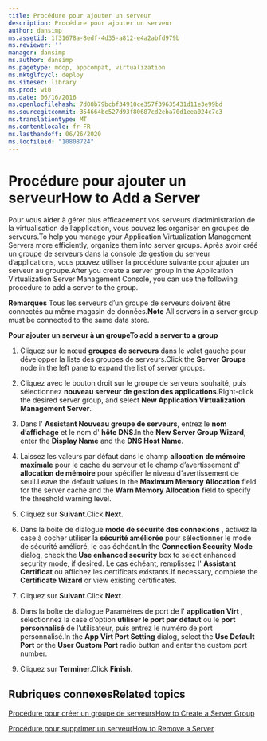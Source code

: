 ```yaml
---
title: Procédure pour ajouter un serveur
description: Procédure pour ajouter un serveur
author: dansimp
ms.assetid: 1f31678a-8edf-4d35-a812-e4a2abfd979b
ms.reviewer: ''
manager: dansimp
ms.author: dansimp
ms.pagetype: mdop, appcompat, virtualization
ms.mktglfcycl: deploy
ms.sitesec: library
ms.prod: w10
ms.date: 06/16/2016
ms.openlocfilehash: 7d08b79bcbf34910ce357f39635431d11e3e99bd
ms.sourcegitcommit: 354664bc527d93f80687cd2eba70d1eea024c7c3
ms.translationtype: MT
ms.contentlocale: fr-FR
ms.lasthandoff: 06/26/2020
ms.locfileid: "10808724"
---
```

# <span data-ttu-id="ac526-103">Procédure pour ajouter un serveur</span><span class="sxs-lookup"><span data-stu-id="ac526-103">How to Add a Server</span></span>


<span data-ttu-id="ac526-104">Pour vous aider à gérer plus efficacement vos serveurs d’administration de la virtualisation de l’application, vous pouvez les organiser en groupes de serveurs.</span><span class="sxs-lookup"><span data-stu-id="ac526-104">To help you manage your Application Virtualization Management Servers more efficiently, organize them into server groups.</span></span> <span data-ttu-id="ac526-105">Après avoir créé un groupe de serveurs dans la console de gestion du serveur d’applications, vous pouvez utiliser la procédure suivante pour ajouter un serveur au groupe.</span><span class="sxs-lookup"><span data-stu-id="ac526-105">After you create a server group in the Application Virtualization Server Management Console, you can use the following procedure to add a server to the group.</span></span>

<span data-ttu-id="ac526-106">**Remarques**  Tous les serveurs d’un groupe de serveurs doivent être connectés au même magasin de données.</span><span class="sxs-lookup"><span data-stu-id="ac526-106">**Note** All servers in a server group must be connected to the same data store.</span></span>

 

**<span data-ttu-id="ac526-107">Pour ajouter un serveur à un groupe</span><span class="sxs-lookup"><span data-stu-id="ac526-107">To add a server to a group</span></span>**

1.  <span data-ttu-id="ac526-108">Cliquez sur le nœud **groupes de serveurs** dans le volet gauche pour développer la liste des groupes de serveurs.</span><span class="sxs-lookup"><span data-stu-id="ac526-108">Click the **Server Groups** node in the left pane to expand the list of server groups.</span></span>

2.  <span data-ttu-id="ac526-109">Cliquez avec le bouton droit sur le groupe de serveurs souhaité, puis sélectionnez **nouveau serveur de gestion des applications**.</span><span class="sxs-lookup"><span data-stu-id="ac526-109">Right-click the desired server group, and select **New Application Virtualization Management Server**.</span></span>

3.  <span data-ttu-id="ac526-110">Dans l' **Assistant Nouveau groupe de serveurs**, entrez le **nom d’affichage** et le nom d' **hôte DNS**.</span><span class="sxs-lookup"><span data-stu-id="ac526-110">In the **New Server Group Wizard**, enter the **Display Name** and the **DNS Host Name**.</span></span>

4.  <span data-ttu-id="ac526-111">Laissez les valeurs par défaut dans le champ **allocation de mémoire maximale** pour le cache du serveur et le champ d’avertissement d' **allocation de mémoire** pour spécifier le niveau d’avertissement de seuil.</span><span class="sxs-lookup"><span data-stu-id="ac526-111">Leave the default values in the **Maximum Memory Allocation** field for the server cache and the **Warn Memory Allocation** field to specify the threshold warning level.</span></span>

5.  <span data-ttu-id="ac526-112">Cliquez sur **Suivant**.</span><span class="sxs-lookup"><span data-stu-id="ac526-112">Click **Next**.</span></span>

6.  <span data-ttu-id="ac526-113">Dans la boîte de dialogue **mode de sécurité des connexions** , activez la case à cocher utiliser la **sécurité améliorée** pour sélectionner le mode de sécurité amélioré, le cas échéant.</span><span class="sxs-lookup"><span data-stu-id="ac526-113">In the **Connection Security Mode** dialog, check the **Use enhanced security** box to select enhanced security mode, if desired.</span></span> <span data-ttu-id="ac526-114">Le cas échéant, remplissez l' **Assistant Certificat** ou affichez les certificats existants.</span><span class="sxs-lookup"><span data-stu-id="ac526-114">If necessary, complete the **Certificate Wizard** or view existing certificates.</span></span>

7.  <span data-ttu-id="ac526-115">Cliquez sur **Suivant**.</span><span class="sxs-lookup"><span data-stu-id="ac526-115">Click **Next**.</span></span>

8.  <span data-ttu-id="ac526-116">Dans la boîte de dialogue Paramètres de port de l' **application Virt** , sélectionnez la case d’option **utiliser le port par défaut** ou le **port personnalisé** de l’utilisateur, puis entrez le numéro de port personnalisé.</span><span class="sxs-lookup"><span data-stu-id="ac526-116">In the **App Virt Port Setting** dialog, select the **Use Default Port** or the **User Custom Port** radio button and enter the custom port number.</span></span>

9.  <span data-ttu-id="ac526-117">Cliquez sur **Terminer**.</span><span class="sxs-lookup"><span data-stu-id="ac526-117">Click **Finish**.</span></span>

## <span data-ttu-id="ac526-118">Rubriques connexes</span><span class="sxs-lookup"><span data-stu-id="ac526-118">Related topics</span></span>


[<span data-ttu-id="ac526-119">Procédure pour créer un groupe de serveurs</span><span class="sxs-lookup"><span data-stu-id="ac526-119">How to Create a Server Group</span></span>](how-to-create-a-server-group.md)

[<span data-ttu-id="ac526-120">Procédure pour supprimer un serveur</span><span class="sxs-lookup"><span data-stu-id="ac526-120">How to Remove a Server</span></span>](how-to-remove-a-server.md)

 

 






